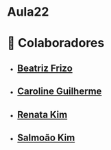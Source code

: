 # Aula22
# 👥 Colaboradores

- ## [Beatriz Frizo](https://github.com/beatrizfriso)
- ## [Caroline Guilherme](https://github.com/Caroline-githubb)
- ## [Renata Kim](https://github.com/renatakim)
- ## [Salmoão Kim](https://github.com/sekimzero)

